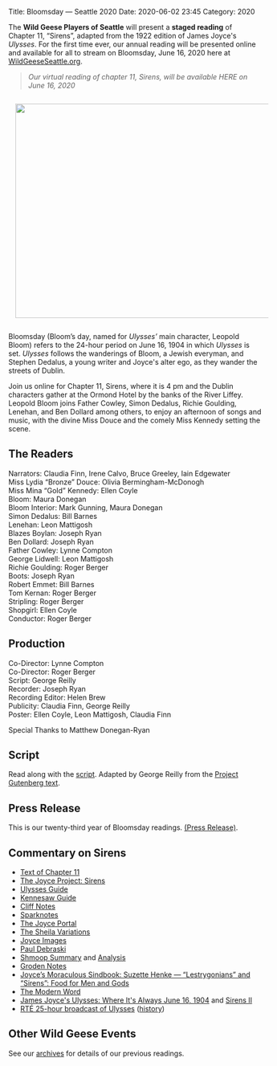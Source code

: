 Title: Bloomsday — Seattle 2020
Date: 2020-06-02 23:45
Category: 2020

The **Wild Geese Players of Seattle** will present a **staged reading** of
Chapter 11, “Sirens”,
adapted from the 1922 edition of James Joyce's *Ulysses*.
For the first time ever,
our annual reading will be presented online
and available for all to stream on Bloomsday, June 16, 2020
here at [WildGeeseSeattle.org](https://www.WildGeeseSeattle.org/).

> *Our virtual reading of chapter 11, Sirens, will be available HERE on June 16, 2020*

<div>
 <a href="{filename}/posters/sirens-2020.jpg" title="Download Sirens image" target="_blank">
  <img src="{filename}/posters/sirens-2020-small.jpg" style="padding: 1em 1em 1em 1em;" width="567" height="427"/>
 </a>
</div>

Bloomsday (Bloom’s day, named for *Ulysses’* main character, Leopold Bloom)
refers to the 24-hour period on June 16, 1904
in which *Ulysses* is set.
*Ulysses* follows the wanderings of Bloom, a Jewish everyman,
and Stephen Dedalus, a young writer and Joyce's alter ego,
as they wander the streets of Dublin.

Join us online for Chapter 11, Sirens,
where it is 4 pm
and the Dublin characters gather at the Ormond Hotel
by the banks of the River Liffey.
Leopold Bloom joins Father Cowley, Simon Dedalus, Richie Goulding,
Lenehan, and Ben Dollard among others,
to enjoy an afternoon of songs and music,
with the divine Miss Douce and the comely Miss Kennedy setting the scene.

## The Readers

Narrators: Claudia Finn, Irene Calvo, Bruce Greeley, Iain Edgewater          
Miss Lydia “Bronze” Douce: Olivia Bermingham-McDonogh  
Miss Mina “Gold” Kennedy: Ellen Coyle  
Bloom: Maura Donegan  
Bloom Interior: Mark Gunning, Maura Donegan  
Simon Dedalus: Bill Barnes  
Lenehan: Leon Mattigosh  
Blazes Boylan: Joseph Ryan  
Ben Dollard: Joseph Ryan  
Father Cowley: Lynne Compton                 
George Lidwell: Leon Mattigosh  
Richie Goulding: Roger Berger  
Boots: Joseph Ryan          
Robert Emmet: Bill Barnes            
Tom Kernan: Roger Berger  
Stripling: Roger Berger    
Shopgirl: Ellen Coyle  
Conductor: Roger Berger  

## Production

Co-Director: Lynne Compton  
Co-Director: Roger Berger  
Script: George Reilly  
Recorder: Joseph Ryan  
Recording Editor: Helen Brew  
Publicity: Claudia Finn, George Reilly  
Poster: Ellen Coyle, Leon Mattigosh, Claudia Finn  

Special Thanks to Matthew Donegan-Ryan

## Script

Read along with the [script]({filename}/scripts/sirens.pdf).
Adapted by George Reilly from the
[Project Gutenberg text](https://github.com/WildGeeseSeattle/Ulysses).


## Press Release

This is our twenty-third year of Bloomsday readings.
[(Press Release)]({filename}2020/press-release.md).


## Commentary on Sirens

- [Text of Chapter 11](http://www.online-literature.com/james_joyce/ulysses/11/)
- [The Joyce Project: Sirens](http://m.joyceproject.com/chapters/sirens.html)
- [Ulysses Guide](http://www.ulyssesguide.com/11-sirens)
- [Kennesaw Guide](http://web.archive.org/web/20120515105005/http://ksumail.kennesaw.edu:80/~mglosup/ulysses/sirens.htm)
- [Cliff Notes](http://www.cliffsnotes.com/literature/u/ulysses/summary-and-analysis/chapter-11)
- [Sparknotes](http://www.sparknotes.com/lit/ulysses/section11/)
- [The Joyce Portal](http://web.archive.org/web/20130409060521/http://www.robotwisdom.com/jaj/ulysses/index.html#sirens)
- [The Sheila Variations](http://www.sheilaomalley.com/?p=7591)
- [Joyce Images](http://www.joyceimages.com/chapter/11/)
- [Paul Debraski](https://ijustreadaboutthat.wordpress.com/2010/08/02/james-joyce%E2%80%93week-4-ulysses-1922/)
- [Shmoop Summary](https://www.shmoop.com/study-guides/literature/ulysses-joyce/summary/episode-11-sirens) and [Analysis](https://www.shmoop.com/study-guides/literature/ulysses-joyce/summary/sirens-analysis)
- [Groden Notes](http://www.michaelgroden.com/notes/open11.html)
- [Joyce’s Moraculous Sindbook: Suzette Henke — “Lestrygonians” and “Sirens”: Food for Men and  Gods](https://kb.osu.edu/bitstream/handle/1811/24647/JOYCES_MORACULOUS_SINDBOOK.pdf?sequence=1&isAllowed=y)
- [The Modern Word](http://web.archive.org/web/20150423131232/http://www.themodernword.com/joyce/)
- [James Joyce's Ulysses: Where It's Always June 16, 1904](http://loki.stockton.edu/~kinsellt/projects/ulysses/storyReader$48.html) and [Sirens II](http://loki.stockton.edu/~kinsellt/projects/ulysses/storyReader$64.html)
- [RTÉ 25-hour broadcast of Ulysses](http://archive.org/details/Ulysses-Audiobook-Merged)
  ([history](https://www.rte.ie/archives/exhibitions/681-history-of-rte/706-rte-1980s/327476-ulysses-broadcast/))

## Other Wild Geese Events

See our [archives]({filename}/archives.md) for details of our previous readings.
